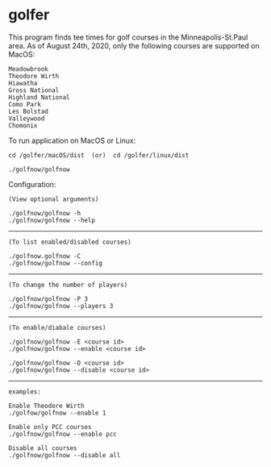 # golfer

This program finds tee times for golf courses in the Minneapolis-St.Paul area.
As of August 24th, 2020, only the following courses are supported on MacOS:
	
	Meadowbrook
	Theodore Wirth
	Hiawatha
	Gross National
	Highland National
	Como Park
	Les Bolstad
	Valleywood
	Chomonix

To run application on MacOS or Linux:

	cd /golfer/macOS/dist  (or)  cd /golfer/linux/dist

	./golfnow/golfnow


Configuration:
	
	(View optional arguments)

	./golfnow/golfnow -h
	./golfnow/golfnow --help
---- 
	
	(To list enabled/disabled courses)

	./golfnow.golfnow -C
	./golfnow/golfnow --config
----

	(To change the number of players)
	
	./golfnow/golfnow -P 3
	./golfnow/golfnow --players 3
----

	(To enable/diabale courses)

	./golfnow/golfnow -E <course id>
	./golfnow/golfnow --enable <course id>

	./golfnow/golfnow -D <course id>
	./golfnow/golfnow --disable <course id>
----
	examples:

	Enable Theodore Wirth
	./golfow/golfnow --enable 1

	Enable only PCC courses
	./golfnow/golfnow --enable pcc

	Disable all courses
	./golfnow/golfnow --disable all

